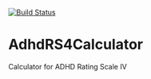 [![Build Status](https://travis-ci.org/OuhscBbmc/AdhdRS4Calculator.png?branch=master)](https://travis-ci.org/OuhscBbmc/AdhdRS4Calculator)

AdhdRS4Calculator
=================

Calculator for ADHD Rating Scale IV
